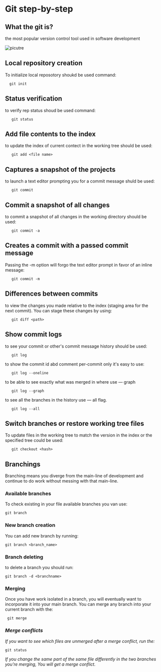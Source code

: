 # **Git step-by-step**

## What the git is?

the most popular version control tool used in software development

![picutre](images/Capture.JPG)

## Local repository creation

To initialize local reposotory shoukd be used command:

      git init

## Status verification

to verify rep status shoud be used command:

       git status

## Add file contents to the index

to update the index of current contect in the working tree should be used:

       git add <file name>

## Captures a snapshot of the projects

to launch a text editor prompting you for a commit message shuld be used:

       git commit

## Commit a snapshot of all changes

to commit a snapshot of all changes in the working directory should be used:

       git commit -a

## Creates a commit with a passed commit message

Passing the -m option will forgo the text editor prompt in favor of an inline message:

       git commit -m

## Differences between commits

to view the changes you made relative to the index (staging area for the next commit). You can stage these changes by using:

       git diff <path>

## Show commit logs

to see your commit or other's commit message history should be used:

       git log

to show the commit id abd comment per-commit only it's easy to use:

       git log --oneline

to be able to see exactly what was merged in where use — graph

       git log --graph

to see all the branches in the history use — all flag.

       git log --all

## Switch branches or restore working tree files

To update files in the working tree to match the version in the index or the specified tree could be used:

       git checkout <hash>

## Branchings

Branching means you diverge from the main-line of development and continue to do work without messing with that main-line.

### Available branches

To check existing in your file available branches you van use:

    git branch

### New branch creation

You can add new branch by running:

    git branch <branch_name>

### Branch deleting 

to delete a branch you should run:

    git branch -d <branchname>
    
### Merging 

Once you have work isolated in a branch, you will eventually want to incorporate it into your main branch. You can merge any branch into your current branch with the:

     git merge

### *Merge conflicts*

*If you want to see which files are unmerged after a merge conflict, run the:*

    git status

*If you change the same part of the same file differently in the two branches you’re merging, You will get a merge conflict.*

